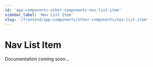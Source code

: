 ```yaml
---
id: 'app-components-other-components-nav-list-item'
sidebar_label: 'Nav List Item'
slug: '/frontend/app-components/other-components/nav-list-item'
---
```


# Nav List Item

Documentation coming soon...